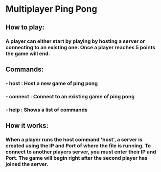 # Multiplayer Ping Pong

## How to play:

### A player can either start by playing by hosting a server or connecting to an existing one. Once a player reaches 5 points the game will end.

## Commands:

### - host : Host a new game of ping pong
### - connect : Connect to an existing game of ping pong
### - help : Shows a list of commands

## How it works:

### When a player runs the host command 'host', a server is created using the IP and Port of where the file is running. To connect to another players server, you must enter their IP and Port. The game will begin right after the second player has joined the server.